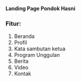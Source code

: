 **Landing Page Pondok Hasni**

### Fitur:

1. Beranda
2. Profil
3. Kata sambutan ketua
4. Program Unggulan
5. Berita
6. Video
7. Kontak
